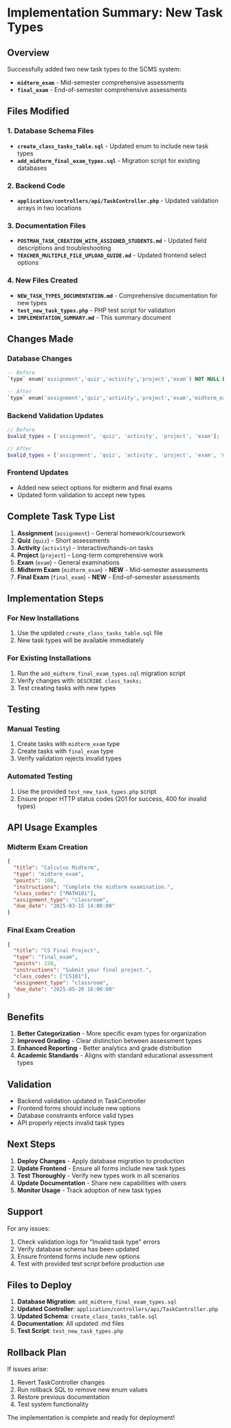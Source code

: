 # Implementation Summary: New Task Types

## Overview
Successfully added two new task types to the SCMS system:
- **`midterm_exam`** - Mid-semester comprehensive assessments
- **`final_exam`** - End-of-semester comprehensive assessments

## Files Modified

### 1. Database Schema Files
- **`create_class_tasks_table.sql`** - Updated enum to include new task types
- **`add_midterm_final_exam_types.sql`** - Migration script for existing databases

### 2. Backend Code
- **`application/controllers/api/TaskController.php`** - Updated validation arrays in two locations

### 3. Documentation Files
- **`POSTMAN_TASK_CREATION_WITH_ASSIGNED_STUDENTS.md`** - Updated field descriptions and troubleshooting
- **`TEACHER_MULTIPLE_FILE_UPLOAD_GUIDE.md`** - Updated frontend select options

### 4. New Files Created
- **`NEW_TASK_TYPES_DOCUMENTATION.md`** - Comprehensive documentation for new types
- **`test_new_task_types.php`** - PHP test script for validation
- **`IMPLEMENTATION_SUMMARY.md`** - This summary document

## Changes Made

### Database Changes
```sql
-- Before
`type` enum('assignment','quiz','activity','project','exam') NOT NULL DEFAULT 'assignment'

-- After
`type` enum('assignment','quiz','activity','project','exam','midterm_exam','final_exam') NOT NULL DEFAULT 'assignment'
```

### Backend Validation Updates
```php
// Before
$valid_types = ['assignment', 'quiz', 'activity', 'project', 'exam'];

// After
$valid_types = ['assignment', 'quiz', 'activity', 'project', 'exam', 'midterm_exam', 'final_exam'];
```

### Frontend Updates
- Added new select options for midterm and final exams
- Updated form validation to accept new types

## Complete Task Type List

1. **Assignment** (`assignment`) - General homework/coursework
2. **Quiz** (`quiz`) - Short assessments
3. **Activity** (`activity`) - Interactive/hands-on tasks
4. **Project** (`project`) - Long-term comprehensive work
5. **Exam** (`exam`) - General examinations
6. **Midterm Exam** (`midterm_exam`) - **NEW** - Mid-semester assessments
7. **Final Exam** (`final_exam`) - **NEW** - End-of-semester assessments

## Implementation Steps

### For New Installations
1. Use the updated `create_class_tasks_table.sql` file
2. New task types will be available immediately

### For Existing Installations
1. Run the `add_midterm_final_exam_types.sql` migration script
2. Verify changes with: `DESCRIBE class_tasks;`
3. Test creating tasks with new types

## Testing

### Manual Testing
1. Create tasks with `midterm_exam` type
2. Create tasks with `final_exam` type
3. Verify validation rejects invalid types

### Automated Testing
1. Use the provided `test_new_task_types.php` script
2. Ensure proper HTTP status codes (201 for success, 400 for invalid types)

## API Usage Examples

### Midterm Exam Creation
```json
{
  "title": "Calculus Midterm",
  "type": "midterm_exam",
  "points": 100,
  "instructions": "Complete the midterm examination.",
  "class_codes": ["MATH101"],
  "assignment_type": "classroom",
  "due_date": "2025-03-15 14:00:00"
}
```

### Final Exam Creation
```json
{
  "title": "CS Final Project",
  "type": "final_exam",
  "points": 150,
  "instructions": "Submit your final project.",
  "class_codes": ["CS101"],
  "assignment_type": "classroom",
  "due_date": "2025-05-20 16:00:00"
}
```

## Benefits

1. **Better Categorization** - More specific exam types for organization
2. **Improved Grading** - Clear distinction between assessment types
3. **Enhanced Reporting** - Better analytics and grade distribution
4. **Academic Standards** - Aligns with standard educational assessment types

## Validation

- Backend validation updated in TaskController
- Frontend forms should include new options
- Database constraints enforce valid types
- API properly rejects invalid task types

## Next Steps

1. **Deploy Changes** - Apply database migration to production
2. **Update Frontend** - Ensure all forms include new task types
3. **Test Thoroughly** - Verify new types work in all scenarios
4. **Update Documentation** - Share new capabilities with users
5. **Monitor Usage** - Track adoption of new task types

## Support

For any issues:
1. Check validation logs for "Invalid task type" errors
2. Verify database schema has been updated
3. Ensure frontend forms include new options
4. Test with provided test script before production use

## Files to Deploy

1. **Database Migration**: `add_midterm_final_exam_types.sql`
2. **Updated Controller**: `application/controllers/api/TaskController.php`
3. **Updated Schema**: `create_class_tasks_table.sql`
4. **Documentation**: All updated .md files
5. **Test Script**: `test_new_task_types.php`

## Rollback Plan

If issues arise:
1. Revert TaskController changes
2. Run rollback SQL to remove new enum values
3. Restore previous documentation
4. Test system functionality

The implementation is complete and ready for deployment!
